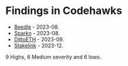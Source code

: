 # Findings in Codehawks 

- [Beedle](beedle/README.md) - 2023-08.
- [Sparkn](sparkn/README.md) - 2023-08.
- [DittoETH](dittoeth/README.md) - 2023-09.
- [Stakelink](stakelink/README.md) - 2023-12.

9 Highs, 6 Medium severity and 6 lows.

